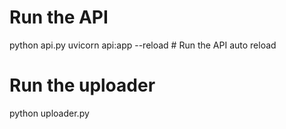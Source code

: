 # Run the API

python api.py
uvicorn api:app --reload # Run the API auto reload

# Run the uploader

python uploader.py
